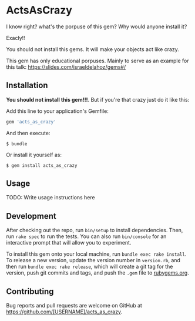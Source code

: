 # ActsAsCrazy

I know right? what's the porpuse of this gem? Why would anyone install it?

Exacly!!

You should not install this gems. It will make your objects act like crazy.

This gem has only educational porpuses. Mainly to serve as an example for this talk: https://slides.com/israeldelahoz/gems#/

## Installation

**You should not install this gem!!!**. But if you're that crazy just do it like this:

Add this line to your application's Gemfile:

```ruby
gem 'acts_as_crazy'
```

And then execute:

    $ bundle

Or install it yourself as:

    $ gem install acts_as_crazy

## Usage

TODO: Write usage instructions here

## Development

After checking out the repo, run `bin/setup` to install dependencies. Then, run `rake spec` to run the tests. You can also run `bin/console` for an interactive prompt that will allow you to experiment.

To install this gem onto your local machine, run `bundle exec rake install`. To release a new version, update the version number in `version.rb`, and then run `bundle exec rake release`, which will create a git tag for the version, push git commits and tags, and push the `.gem` file to [rubygems.org](https://rubygems.org).

## Contributing

Bug reports and pull requests are welcome on GitHub at https://github.com/[USERNAME]/acts_as_crazy.
